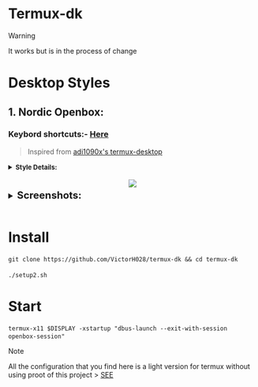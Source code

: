 # Termux-dk

> [!WARNING]
> It works but is in the process of change 

# Desktop Styles 

## 1. Nordic Openbox:
### Keybord shortcuts:- [Here](https://github.com/sabamdarif/termux-desktop/blob/main/see-more.md#openbox-keybindings-cheat-sheet)
>Inspired from [adi1090x's termux-desktop](https://github.com/adi1090x/termux-desktop)


<details>
<summary><b style ="font-size: small">Style Details: </summary>
Theme Used: 
<br>

- GTK Theme:- [Nordic-darker](https://www.gnome-look.org/p/1267246)
- Openbox Theme:- [Nord-Openbox](https://gitlab.com/the-zero885/nord-openbox-theme)
- Kvantum:- [Nord-Kvantum](https://store.kde.org/p/1533594)

Icon Used:
<br>

- Icons:- [Nordzy](https://store.kde.org/p/1686927)
- Cursor Theme:- [Nordic-cursors](https://www.gnome-look.org/p/1662218/)

</b>
</details>
<br>

<center><img src="images/openbox/look_1/desktop.png"></center>

<details style ="font-size: larger">
<summary><b style ="font-size: larger">Screenshots: </b></summary>

| Apps | Dashboard |
|:--:|:--:|
| ![Apps](.img/openbox/look_1/apps.png) | ![Dashboard](.img/openbox/look_1/dashbord.png) |
| **Launcher** | **Powermenu**  |
| ![Launcher](.img/openbox/look_1/launcher.png) | ![Powermenu](.img/openbox/look_1/powermenu.png) 

</details>

<br>

# Install 

```
git clone https://github.com/VictorH028/termux-dk && cd termux-dk

./setup2.sh 
```

# Start 

```
termux-x11 $DISPLAY -xstartup "dbus-launch --exit-with-session openbox-session"
```

> [!NOTE]
> All the configuration that you find here is a light version for termux without using proot of this project
    > [SEE](https://github.com/sabamdarif/termux-desktop/tree/main) 
